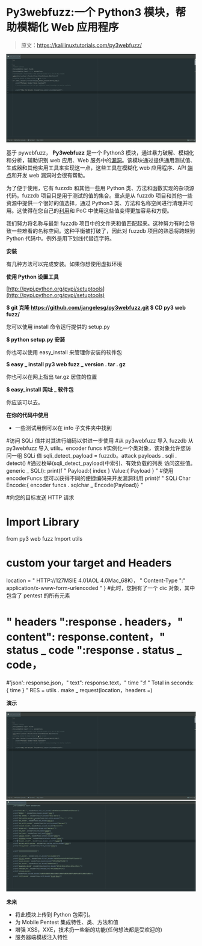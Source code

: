 # Py3webfuzz:一个 Python3 模块，帮助模糊化 Web 应用程序

> 原文：<https://kalilinuxtutorials.com/py3webfuzz/>

[![Py3webfuzz : A Python3 Module To Assist In Fuzzing Web Applications](img//c1e8666fcfe249af246758380146f8ec.png "Py3webfuzz : A Python3 Module To Assist In Fuzzing Web Applications")](https://1.bp.blogspot.com/-YIi8boQ-fe4/X6_gFl2-1BI/AAAAAAAAH_E/MUSzrJ8-XSIHmEcUqHb-b2LLZ7CgssCqQCLcBGAsYHQ/s1874/sqli-code-test-1.gif)

基于 pywebfuzz， **Py3webfuzz** 是一个 Python3 模块，通过暴力破解、模糊化和分析，辅助识别 web 应用、Web 服务中的[漏洞](https://www.kitploit.com/search/label/vulnerabilities)。该模块通过提供通用测试值、生成器和其他实用工具来实现这一点，这些工具在模糊化 web 应用程序、API [端点](https://www.kitploit.com/search/label/Endpoints)和开发 web 漏洞时会很有帮助。

为了便于使用，它有 fuzzdb 和其他一些用 Python 类、方法和函数实现的杂项源代码。fuzzdb 项目只是用于测试的值的集合。重点是从 fuzzdb 项目和其他一些资源中提供一个很好的值选择，通过 Python3 类、方法和名称空间进行清理并可用。这使得在您自己的[利用](https://www.kitploit.com/search/label/Exploits)和 PoC 中使用这些值变得更加容易和方便。

我们努力将名称与最新 fuzzdb 项目中的文件夹和值匹配起来。这种努力有时会导致一些难看的名称空间。这种平衡被打破了，因此对 fuzzdb 项目的熟悉将跨越到 Python 代码中。例外是用下划线代替连字符。

**安装**

有几种方法可以完成安装。如果你想使用虚拟环境

**使用 Python 设置工具**

[http://pypi.python.org/pypi/setuptools](http://pypi.python.org/pypi/setuptools)

**$ git 克隆 https://github.com/jangelesg/py3webfuzz.git
$ CD py3 web fuzz/**

您可以使用 install 命令运行提供的 setup.py

**$ python setup.py 安装**

你也可以使用 easy_install 来管理你安装的软件包

**$ easy _ install py3 web fuzz _ version . tar . gz**

你也可以在网上指出 tar.gz 居住的位置

**$ easy_install 网址 _ 软件包**

你应该可以去。

**在你的代码中使用**

*   一些测试用例可以在 info 子文件夹中找到

#访问 SQLi 值并对其进行编码以供进一步使用
#从 py3webfuzz 导入 fuzzdb
从 py3webfuzz 导入 utils，encoder funcs
#实例化一个类对象，该对象允许您访问一组 SQLi 值
sqli_detect_payload = fuzzdb。attack payloads . sqli . detect()
#通过枚举(sqli_detect_payload)中索引、有效负载的列表
访问这些值。generic _ SQLI):
print(f " Payload:{ index } Value:{ Payload } "
#使用 encoderFuncs 您可以获得不同的便捷编码来开发漏洞利用
print(f " SQLi Char Encode:{ encoder funcs . sqlchar _ Encode(Payload)} "

#向您的目标发送 HTTP 请求
# Import Library
from py3 web fuzz Import utils
# custom your target and Headers
location = " HTTP://127MSIE 4.01AOL 4.0Mac_68K)，
" Content-Type ":" application/x-www-form-urlencoded " }
#此时，您拥有了一个 dic 对象，其中包含了 pentest 的所有元素
# " headers ":response . headers，" content": response.content，" status _ code ":response . status _ code，
#'json': response.json，" text": response.text，" time ":f " Total in seconds:{ time } "
RES = utils . make _ request(location，headers =)

**演示**

![Py3webfuzz : A Python3 Module To Assist In Fuzzing Web Applications](img//c1e8666fcfe249af246758380146f8ec.png "Py3webfuzz : A Python3 Module To Assist In Fuzzing Web Applications")![](img//b175df693b301f46fd95344ef08c44fb.png)

**未来**

*   将此模块上传到 Python 包索引。
*   为 Mobile Pentest 集成特性、类、方法和值
*   增强 XSS，XXE，技术扔一些新的功能(任何想法都是受欢迎的)
*   服务器端模板注入特性
